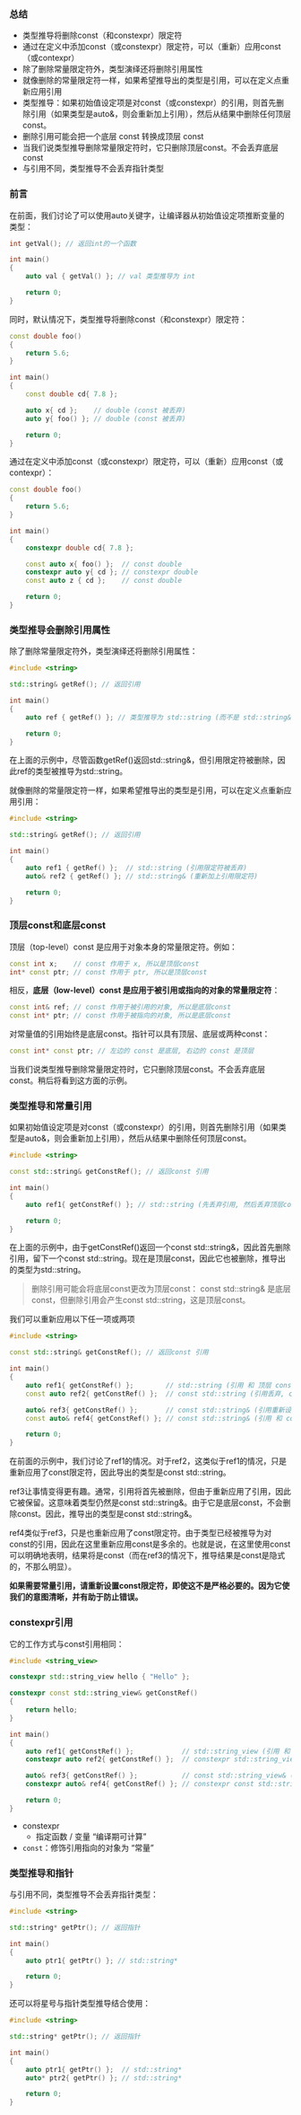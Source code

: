 ### 总结
- 类型推导将删除const（和constexpr）限定符
- 通过在定义中添加const（或constexpr）限定符，可以（重新）应用const（或contexpr）
- 除了删除常量限定符外，类型演绎还将删除引用属性
- 就像删除的常量限定符一样，如果希望推导出的类型是引用，可以在定义点重新应用引用
- 类型推导：如果初始值设定项是对const（或constexpr）的引用，则首先删除引用（如果类型是auto&，则会重新加上引用），然后从结果中删除任何顶层const。
- 删除引用可能会把一个底层 const 转换成顶层 const
- 当我们说类型推导删除常量限定符时，它只删除顶层const。不会丢弃底层const
- 与引用不同，类型推导不会丢弃指针类型
### 前言
在前面，我们讨论了可以使用auto关键字，让编译器从初始值设定项推断变量的类型：
```C++
int getVal(); // 返回int的一个函数

int main()
{
    auto val { getVal() }; // val 类型推导为 int

    return 0;
}
```

同时，默认情况下，类型推导将删除const（和constexpr）限定符：
```C++
const double foo()
{
    return 5.6;
}

int main()
{
    const double cd{ 7.8 };

    auto x{ cd };    // double (const 被丢弃)
    auto y{ foo() }; // double (const 被丢弃)

    return 0;
}
```
通过在定义中添加const（或constexpr）限定符，可以（重新）应用const（或contexpr）：
```C++
const double foo()
{
    return 5.6;
}

int main()
{
    constexpr double cd{ 7.8 };

    const auto x{ foo() };  // const double
    constexpr auto y{ cd }; // constexpr double
    const auto z { cd };    // const double

    return 0;
}
```
### 类型推导会删除引用属性

除了删除常量限定符外，类型演绎还将删除引用属性：
```C++
#include <string>

std::string& getRef(); // 返回引用

int main()
{
    auto ref { getRef() }; // 类型推导为 std::string (而不是 std::string&)

    return 0;
}
```
在上面的示例中，尽管函数getRef()返回std::string&，但引用限定符被删除，因此ref的类型被推导为std::string。

就像删除的常量限定符一样，如果希望推导出的类型是引用，可以在定义点重新应用引用：

```C++
#include <string>

std::string& getRef(); // 返回引用

int main()
{
    auto ref1 { getRef() };  // std::string (引用限定符被丢弃)
    auto& ref2 { getRef() }; // std::string& (重新加上引用限定符)

    return 0;
}
```

### 顶层const和底层const
顶层（top-level）const 是应用于对象本身的常量限定符。例如：
```C++
const int x;    // const 作用于 x, 所以是顶层const
int* const ptr; // const 作用于 ptr, 所以是顶层const
```
相反，**底层（low-level）const 是应用于被引用或指向的对象的常量限定符**：
```C++
const int& ref; // const 作用于被引用的对象, 所以是底层const
const int* ptr; // const 作用于被指向的对象, 所以是底层const
```
对常量值的引用始终是底层const。指针可以具有顶层、底层或两种const：
```c++
const int* const ptr; // 左边的 const 是底层, 右边的 const 是顶层
```
当我们说类型推导删除常量限定符时，它只删除顶层const。不会丢弃底层const。稍后将看到这方面的示例。
### 类型推导和常量引用
如果初始值设定项是对const（或constexpr）的引用，则首先删除引用（如果类型是auto&，则会重新加上引用），然后从结果中删除任何顶层const。
```C++
#include <string>

const std::string& getConstRef(); // 返回const 引用

int main()
{
    auto ref1{ getConstRef() }; // std::string (先丢弃引用, 然后丢弃顶层const)

    return 0;
}
```
在上面的示例中，由于getConstRef()返回一个const std::string&，因此首先删除引用，留下一个const std::string。现在是顶层const，因此它也被删除，推导出的类型为std::string。

>删除引用可能会将底层const更改为顶层const： const std::string& 是底层const，但删除引用会产生const std::string，这是顶层const。

我们可以重新应用以下任一项或两项

```C++
#include <string>

const std::string& getConstRef(); // 返回const 引用

int main()
{
    auto ref1{ getConstRef() };        // std::string (引用 和 顶层 const 丢弃)
    const auto ref2{ getConstRef() };  // const std::string (引用丢弃, const 重新设置)

    auto& ref3{ getConstRef() };       // const std::string& (引用重新设置, 底层const 保留)
    const auto& ref4{ getConstRef() }; // const std::string& (引用 和 const 重新设置)

    return 0;
}
```

在前面的示例中，我们讨论了ref1的情况。对于ref2，这类似于ref1的情况，只是重新应用了const限定符，因此导出的类型是const std::string。

ref3让事情变得更有趣。通常，引用将首先被删除，但由于重新应用了引用，因此它被保留。这意味着类型仍然是const std::string&。由于它是底层const，不会删除const。因此，推导出的类型是const std::string&。

ref4类似于ref3，只是也重新应用了const限定符。由于类型已经被推导为对const的引用，因此在这里重新应用const是多余的。也就是说，在这里使用const可以明确地表明，结果将是const（而在ref3的情况下，推导结果是const是隐式的，不那么明显）。

**如果需要常量引用，请重新设置const限定符，即使这不是严格必要的。因为它使我们的意图清晰，并有助于防止错误。**
### constexpr引用
它的工作方式与const引用相同：

```C++
#include <string_view>

constexpr std::string_view hello { "Hello" };

constexpr const std::string_view& getConstRef()
{
    return hello;
}

int main()
{
    auto ref1{ getConstRef() };            // std::string_view (引用 和 顶层 const 丢弃)
    constexpr auto ref2{ getConstRef() };  // constexpr std::string_view (引用丢弃, const 重新设置)

    auto& ref3{ getConstRef() };           // const std::string_view& (引用重新设置, 底层const 保留)
    constexpr auto& ref4{ getConstRef() }; // constexpr const std::string_view& (引用 和 const 重新设置)

    return 0;
}
```

- constexpr
	- 指定函数 / 变量 “编译期可计算”
-  `const`：修饰引用指向的对象为 “常量”

### 类型推导和指针
与引用不同，类型推导不会丢弃指针类型：
```C++
#include <string>

std::string* getPtr(); // 返回指针

int main()
{
    auto ptr1{ getPtr() }; // std::string*

    return 0;
}
```

还可以将星号与指针类型推导结合使用：

```C++
#include <string>

std::string* getPtr(); // 返回指针

int main()
{
    auto ptr1{ getPtr() };  // std::string*
    auto* ptr2{ getPtr() }; // std::string*

    return 0;
}
```
